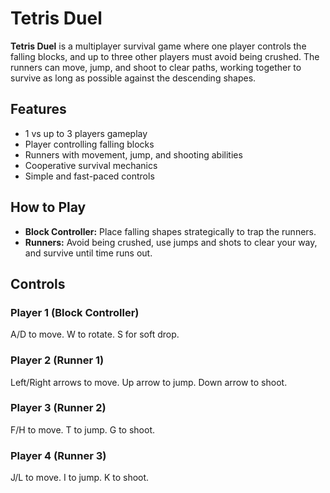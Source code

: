 # Tetris Duel

**Tetris Duel** is a multiplayer survival game where one player controls the falling blocks, and up to three other players must avoid being crushed. The runners can move, jump, and shoot to clear paths, working together to survive as long as possible against the descending shapes.

## Features
- 1 vs up to 3 players gameplay
- Player controlling falling blocks
- Runners with movement, jump, and shooting abilities
- Cooperative survival mechanics
- Simple and fast-paced controls

## How to Play
- **Block Controller:** Place falling shapes strategically to trap the runners.
- **Runners:** Avoid being crushed, use jumps and shots to clear your way, and survive until time runs out.

## Controls

### Player 1 (Block Controller)
A/D to move.
W to rotate.
S for soft drop.

### Player 2 (Runner 1)
Left/Right arrows to move.
Up arrow to jump.
Down arrow to shoot.

### Player 3 (Runner 2)
F/H to move.
T to jump.
G to shoot.

### Player 4 (Runner 3)
J/L to move.
I to jump.
K to shoot.
